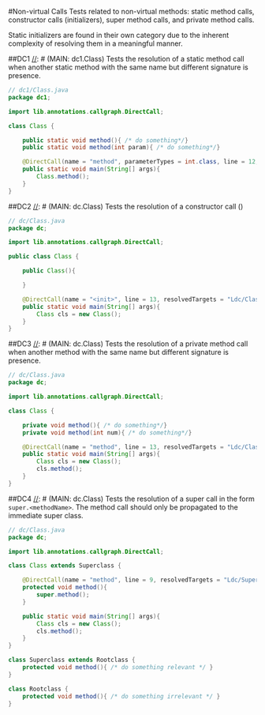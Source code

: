 #Non-virtual Calls
Tests related to non-virtual methods: static method calls, constructor calls (initializers),
super method calls, and private method calls.

Static initializers are found in their own category due to the inherent complexity of resolving them
in a meaningful manner.

##DC1
[//]: # (MAIN: dc1.Class)
Tests the resolution of a static method call when another static method with the same name but
different signature is presence.
```java
// dc1/Class.java
package dc1;

import lib.annotations.callgraph.DirectCall;

class Class {

    public static void method(){ /* do something*/}
    public static void method(int param){ /* do something*/}

    @DirectCall(name = "method", parameterTypes = int.class, line = 12, resolvedTargets = "Ldc1/Class;")
    public static void main(String[] args){
        Class.method();
    }
}
```
[//]: # (END)

##DC2
[//]: # (MAIN: dc.Class)
Tests the resolution of a constructor call (<init>)
```java
// dc/Class.java
package dc;

import lib.annotations.callgraph.DirectCall;

public class Class {

    public Class(){

    }

    @DirectCall(name = "<init>", line = 13, resolvedTargets = "Ldc/Class;")
    public static void main(String[] args){
        Class cls = new Class();
    }
}
```
[//]: # (END)

##DC3
[//]: # (MAIN: dc.Class)
Tests the resolution of a private method call when another method with the same name but
different signature is presence.
```java
// dc/Class.java
package dc;

import lib.annotations.callgraph.DirectCall;

class Class {

    private void method(){ /* do something*/}
    private void method(int num){ /* do something*/}

    @DirectCall(name = "method", line = 13, resolvedTargets = "Ldc/Class;")
    public static void main(String[] args){
        Class cls = new Class();
        cls.method();
    }
}
```
[//]: # (END)

##DC4
[//]: # (MAIN: dc.Class)
Tests the resolution of a super call in the form `super.<methodName>`. The method call should
only be propagated to the immediate super class.
```java
// dc/Class.java
package dc;

import lib.annotations.callgraph.DirectCall;

class Class extends Superclass {

    @DirectCall(name = "method", line = 9, resolvedTargets = "Ldc/Superclass;", prohibitedTargets = "Ldc/Rootclass;")
    protected void method(){
        super.method();
    }

    public static void main(String[] args){
        Class cls = new Class();
        cls.method();
    }
}

class Superclass extends Rootclass {
    protected void method(){ /* do something relevant */ }
}

class Rootclass {
    protected void method(){ /* do something irrelevant */ }
}
```
[//]: # (END)
